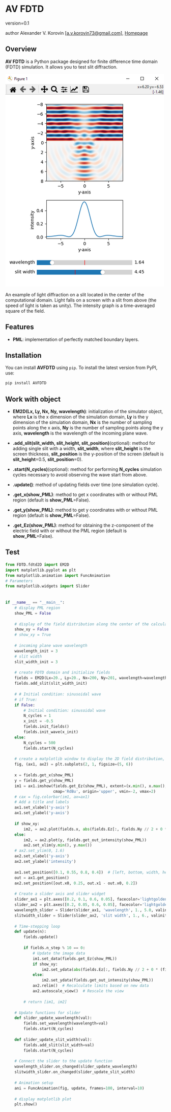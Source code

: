# AV FDTD

version=0.1

author Alexander V. Korovin [a.v.korovin73@gmail.com], [Homepage](http://avkor.epizy.com)

## Overview

**AV FDTD** is a Python package designed for finite difference time domain (FDTD) simulation. It allows you to test slit diffraction.

![slit diffraction](https://github.com/Darkhyp/FDTD_python/raw/main/images/slit_diffraction2d.PNG)

An example of light diffraction on a slit located in the center of the computational domain. Light falls on a screen with a slit from above (the speed of light is taken as unity). The intensity graph is a time-averaged square of the field.


## Features

- **PML**: implementation of perfectly matched boundary layers.

## Installation

You can install **AVFDTD** using `pip`. To install the latest version from PyPI, use:

```bash
pip install AVFDTD
```

## Work with object

- **EM2D(Lx, Ly, Nx, Ny, wavelength)**: initialization of the simulator object, where **Lx** is the x dimension of the simulation domain, **Ly** is the y dimension of the simulation domain, **Nx** is the number of sampling points along the x axis, **Ny** is the number of sampling points along the y axis, **wavelength** is the wavelength of the incoming plane wave.

- **.add_slit(slit_width, slit_height, slit_position)**(optional): method for adding single slit with a width, **slit_width**, where **slit_height** is the screen thickness, **slit_position** is the y-position of the screen (default is **slit_height**=0.5, **slit_position**=0).

- **.start(N_cycles)**(optional): method for performing **N_cycles** simulation cycles necessary to avoid observing the wave start from above.

- **.update()**: method of updating fields over time (one simulation cycle).

- **.get_x(show_PML)**: method to get x coordinates with or without PML region (default is **show_PML**=False).

- **.get_y(show_PML)**: method to get y coordinates with or without PML region (default is **show_PML**=False).

- **.get_Ez(show_PML)**: method for obtaining the z-component of the electric field with or without the PML region (default is **show_PML**=False).


## Test

```python
from FDTD.fdtd2D import EM2D
import matplotlib.pyplot as plt
from matplotlib.animation import FuncAnimation
# Parameters
from matplotlib.widgets import Slider


if __name__ == "__main__":
    # display PML region
    show_PML = False

    # display of the field distribution along the center of the calculation area
    show_xy = False
    # show_xy = True

    # incoming plane wave wavelength
    wavelength_init = 3
    # slit width
    slit_width_init = 3

    # create FDTD domain and initialize fields
    fields = EM2D(Lx=20., Ly=20., Nx=200, Ny=201, wavelength=wavelength_init)
    fields.add_slit(slit_width_init)

    # # Initial condition: sinusoidal wave
    # if True:
    if False:
        # Initial condition: sinusoidal wave
        N_cycles = 1
        x_init = -0.5
        fields.init_fields()
        fields.init_wave(x_init)
    else:
        N_cycles = 500
        fields.start(N_cycles)

    # create a matplotlib window to display the 2D field distribution, the output field intensity, and two sliders (for wavelength and for slit width)
    fig, (ax1, ax2) = plt.subplots(2, 1, figsize=(5, 6))

    x = fields.get_x(show_PML)
    y = fields.get_y(show_PML)
    im1 = ax1.imshow(fields.get_Ez(show_PML), extent=(x.min(), x.max(), y.max(), y.min()),
                     cmap='RdBu', origin='upper', vmin=-2, vmax=2)
    # cax = fig.colorbar(im1, ax=ax1)
    # Add a title and labels
    ax1.set_xlabel('y-axis')
    ax1.set_ylabel('y-axis')

    if show_xy:
        im2, = ax2.plot(fields.x, abs(fields.Ez[:, fields.Ny // 2 + 0 * (fields.pml_width + 2)]))
    else:
        im2, = ax2.plot(y, fields.get_out_intensity(show_PML))
        ax2.set_xlim(y.min(), y.max())
    # ax2.set_ylim(0, 1.6)
    ax2.set_xlabel('y-axis')
    ax2.set_ylabel('intensity')

    ax1.set_position([0.1, 0.55, 0.8, 0.4])  # [left, bottom, width, height]
    out = ax1.get_position()
    ax2.set_position([out.x0, 0.25, out.x1 - out.x0, 0.2])

    # Create a slider axis and slider widget
    slider_ax1 = plt.axes([0.2, 0.1, 0.6, 0.05], facecolor='lightgoldenrodyellow')
    slider_ax2 = plt.axes([0.2, 0.05, 0.6, 0.05], facecolor='lightgoldenrodyellow')
    wavelength_slider = Slider(slider_ax1, 'wavelength', 1., 5.0, valinit=wavelength_init)
    slitwidth_slider = Slider(slider_ax2, 'slit width', 1., 6., valinit=slit_width_init)

    # Time-stepping loop
    def update(n):
        fields.update()

        if fields.n_step % 10 == 0:
            # Update the image data
            im1.set_data(fields.get_Ez(show_PML))
            if show_xy:
                im2.set_ydata(abs(fields.Ez[:, fields.Ny // 2 + 0 * (fields.pml_width + 2)]))
            else:
                im2.set_ydata(fields.get_out_intensity(show_PML))
            ax2.relim()  # Recalculate limits based on new data
            ax2.autoscale_view()  # Rescale the view

        # return [im1, im2]

    # Update functions for slider
    def slider_update_wavelength(val):
        fields.set_wavelength(wavelength=val)
        fields.start(N_cycles)

    def slider_update_slit_width(val):
        fields.add_slit(slit_width=val)
        fields.start(N_cycles)

    # Connect the slider to the update function
    wavelength_slider.on_changed(slider_update_wavelength)
    slitwidth_slider.on_changed(slider_update_slit_width)

    # Animation setup
    ani = FuncAnimation(fig, update, frames=100, interval=10)

    # display matplotlib plot
    plt.show()
```
